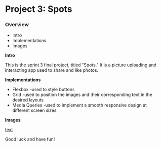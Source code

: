 # Project 3: Spots

### Overview  

* Intro  
* Implementations  
* Images  
  
**Intro**
  
This is the sprint 3 final project, titled "Spots." It is a picture uploading and interacting app used to share and like photos.  
  
**Implementations**  
  
* Flexbox   -used to style buttons
* Grid  -used to position the images and their corresponding text in the desired layouts
* Media Queries -used to implement a smooth responsive design at different screen sizes

  
**Images**  
  
 [text](../../Downloads/spots-avatar-and-card-images.zip)
  
Good luck and have fun!
